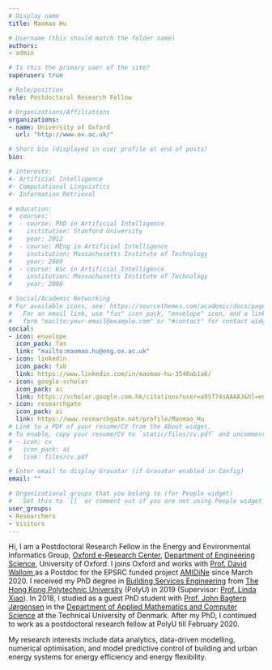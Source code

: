 ```yaml
---
# Display name
title: Maomao Hu

# Username (this should match the folder name)
authors:
- admin

# Is this the primary user of the site?
superuser: true

# Role/position
role: Postdoctoral Research Fellow

# Organizations/Affiliations
organizations:
- name: University of Oxford
  url: "http://www.ox.ac.uk/"

# Short bio (displayed in user profile at end of posts)
bio: 

# interests:
#- Artificial Intelligence
#- Computational Linguistics
#- Information Retrieval

# education:
#  courses:
#  - course: PhD in Artificial Intelligence
#    institution: Stanford University
#    year: 2012
#  - course: MEng in Artificial Intelligence
#    institution: Massachusetts Institute of Technology
#    year: 2009
#  - course: BSc in Artificial Intelligence
#    institution: Massachusetts Institute of Technology
#    year: 2008

# Social/Academic Networking
# For available icons, see: https://sourcethemes.com/academic/docs/page-builder/#icons
#   For an email link, use "fas" icon pack, "envelope" icon, and a link in the
#   form "mailto:your-email@example.com" or "#contact" for contact widget.
social:
- icon: envelope
  icon_pack: fas
  link: "mailto:maomao.hu@eng.ox.ac.uk"
- icon: linkedin
  icon_pack: fab
  link: https://www.linkedin.com/in/maomao-hu-3548ab1a6/
- icon: google-scholar
  icon_pack: ai
  link: https://scholar.google.com.hk/citations?user=a9ST74sAAAAJ&hl=en
- icon: researchgate
  icon_pack: ai
  link: https://www.researchgate.net/profile/Maomao_Hu
# Link to a PDF of your resume/CV from the About widget.
# To enable, copy your resume/CV to `static/files/cv.pdf` and uncomment the lines below.
# - icon: cv
#   icon_pack: ai
#   link: files/cv.pdf

# Enter email to display Gravatar (if Gravatar enabled in Config)
email: ""

# Organizational groups that you belong to (for People widget)
#   Set this to `[]` or comment out if you are not using People widget.
user_groups:
- Researchers
- Visitors
---
```


Hi, I am a Postdoctoral Research Fellow in the Energy and Environmental Informatics Group, <a href="https://www.oerc.ox.ac.uk/" target="_blank">Oxford e-Research Center</a>,  <a href="https://eng.ox.ac.uk/" target="_blank">Department of Engineering Science</a>, University of Oxford. I joins Oxford and works with <a href="https://eng.ox.ac.uk/people/david-wallom/" target="_blank"> Prof. David Wallom </a> as a Postdoc for the EPSRC funded project <a href="https://www.amidine.net/" target="_blank">AMIDiNe</a> since March 2020. I received my PhD degree in <a href="https://www.bse.polyu.edu.hk/" target="_blank">Building Services Engineering</a> from <a href="https://www.polyu.edu.hk/" target="_blank">The Hong Kong Polytechnic University</a> (PolyU) in 2019 (Supervisor: <a href="https://www.polyu.edu.hk/en/bse/people/academic-staff/professor-xiao-fu-linda/" target="_blank">Prof. Linda Xiao</a>). In 2018, I studied as a guest PhD student with [Prof. John Bagterp Jørgensen](http://www2.imm.dtu.dk/~jbjo/theses.html) in the [Department of Applied Mathematics and Computer Science](https://www.compute.dtu.dk/english) at the Technical University of Denmark. After my PhD, I continued to work as a postdoctoral research fellow at PolyU till February 2020. 

My research interests include data analytics, data-driven modelling, numerical optimisation, and model predictive control of building and urban energy systems for energy efficiency and energy flexibility.

